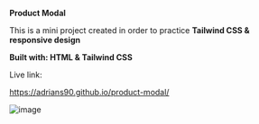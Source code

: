 **Product Modal**

This is a mini project created in order to practice **Tailwind CSS & responsive design**

**Built with: HTML & Tailwind CSS**

Live link:

https://adrians90.github.io/product-modal/

![image](https://github.com/adrians90/product-modal/assets/128593202/2d65c997-1480-44be-8da0-16493abf2eac)
